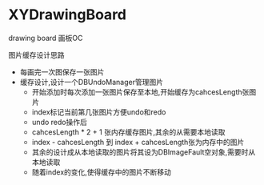 # XYDrawingBoard
drawing board 画板OC

图片缓存设计思路

* 每画完一次图保存一张图片
* 缓存设计,设计一个DBUndoManager管理图片
    * 开始添加时每次添加一张图片保存至本地,开始缓存为cahcesLength张图片
    * index标记当前第几张图片方便undo和redo
    * undo redo操作后
    * cahcesLength * 2 + 1 张内存缓存图片,其余的从需要本地读取
    * index - cahcesLength 到 index + cahcesLength张为内存中的图片
    * 其余的设计成从本地读取的图片将其设为DBImageFault空对象,需要时从本地读取
    * 随着index的变化,使得缓存中的图片不断移动
